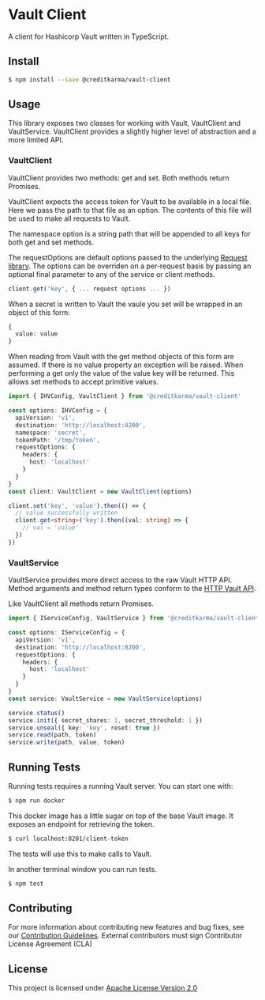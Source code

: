 # Vault Client

A client for Hashicorp Vault written in TypeScript.

## Install

```sh
$ npm install --save @creditkarma/vault-client
```

## Usage

This library exposes two classes for working with Vault, VaultClient and VaultService. VaultClient provides a slightly higher level of abstraction and a more limited API.

### VaultClient

VaultClient provides two methods: get and set. Both methods return Promises.

VaultClient expects the access token for Vault to be available in a local file. Here we pass the path to that file as an option. The contents of this file will be used to make all requests to Vault.

The namespace option is a string path that will be appended to all keys for both get and set methods.

The requestOptions are default options passed to the underlying [Request library](https://github.com/request/request). The options can be overriden on a per-request basis by passing an optional final parameter to any of the service or client methods.

```typescript
client.get('key', { ... request options ... })
```

When a secret is written to Vault the vaule you set will be wrapped in an object of this form:

```typescript
{
  value: value
}
```

When reading from Vault with the get method objects of this form are assumed. If there is no value property an exception will be raised. When performing a get only the value of the value key will be returned. This allows set methods to accept primitive values.

```typescript
import { IHVConfig, VaultClient } from '@creditkarma/vault-client'

const options: IHVConfig = {
  apiVersion: 'v1',
  destination: 'http://localhost:8200',
  namespace: 'secret',
  tokenPath: '/tmp/token',
  requestOptions: {
    headers: {
      host: 'localhost'
    }
  }
}
const client: VaultClient = new VaultClient(options)

client.set('key', 'value').then(() => {
  // value successfully written
  client.get<string>('key').then((val: string) => {
    // val = 'value'
  })
})
```

### VaultService

VaultService provides more direct access to the raw Vault HTTP API. Method arguments and method return types conform to the [HTTP Vault API](https://www.vaultproject.io/api/).

Like VaultClient all methods return Promises.

```typescript
import { IServiceConfig, VaultService } from '@creditkarma/vault-client'

const options: IServiceConfig = {
  apiVersion: 'v1',
  destination: 'http://localhost:8200',
  requestOptions: {
    headers: {
      host: 'localhost'
    }
  }
}
const service: VaultService = new VaultService(options)

service.status()
service.init({ secret_shares: 1, secret_threshold: 1 })
service.unseal({ key: 'key', reset: true })
service.read(path, token)
service.write(path, value, token)
```

## Running Tests

Running tests requires a running Vault server. You can start one with:

```sh
$ npm run docker
```

This docker image has a little sugar on top of the base Vault image. It exposes an endpoint for retrieving the token.

```sh
$ curl localhost:8201/client-token
```

The tests will use this to make calls to Vault.

In another terminal window you can run tests.

```sh
$ npm test
```

## Contributing

For more information about contributing new features and bug fixes, see our [Contribution Guidelines](https://github.com/creditkarma/CONTRIBUTING.md).
External contributors must sign Contributor License Agreement (CLA)

## License

This project is licensed under [Apache License Version 2.0](./LICENSE)